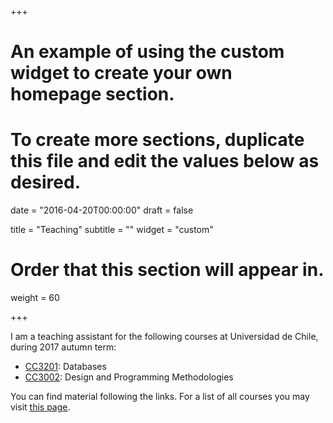 +++
# An example of using the custom widget to create your own homepage section.
# To create more sections, duplicate this file and edit the values below as desired.

date = "2016-04-20T00:00:00"
draft = false

title = "Teaching"
subtitle = ""
widget = "custom"

# Order that this section will appear in.
weight = 60

+++

I am a teaching assistant for the following courses at Universidad de Chile, during 2017 autumn term:

- <a href="http://users.dcc.uchile.cl/~sferrada/teaching/cc3201-2017-1">CC3201</a>: Databases
- <a href="http://users.dcc.uchile.cl/~sferrada/teaching/cc3002-2017-1">CC3002</a>: Design and Programming Methodologies

You can find material following the links. For a list of all courses you may visit <a href="http://users.dcc.uchile.cl/~sferrada/teaching/">this page</a>.
